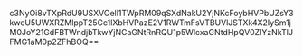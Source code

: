 c3NyOi8vTXpRdU9USXVOell1TWpRM09qSXdNakU2YjNKcFoybHVPbUZsY3kweU5UWXRZMlppT25Cc1lXbHVPazE2V1RWTmFsVTBUVlJSTXk4X2IySm1jM0JoY21GdFBTWndjbTkwYjNCaGNtRnRQU1p5WlcxaGNtdHpQV0ZIYzNkTlJFMG1aM0p2ZFhBOQ==
